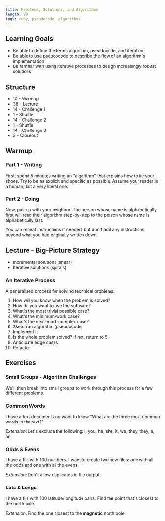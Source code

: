 ```yaml
---
title: Problems, Solutions, and Algorithms
length: 90
tags: ruby, pseudocode, algorithms
---
```


## Learning Goals

* Be able to define the terms algorithm, pseudocode, and iteration
* Be able to use pseudocode to describe the flow of an algorithm's implementation
* Be familiar with using iterative processes to design increasingly robust solutions

## Structure

* 10 - Warmup
* 38 - Lecture
* 14 - Challenge 1
* 1 - Shuffle
* 14 - Challenge 2
* 1 - Shuffle
* 14 - Challenge 3
* 3 - Closeout

## Warmup

### Part 1 - Writing

First, spend 5 minutes writing an "algorithm" that explains how to tie your shoes.
Try to be as explicit and specific as possible. Assume your reader is a human, but a
very literal one.

### Part 2 - Doing

Now, pair up with your neighbor. The person whose name is alphabetically first will
read their algorithm step-by-step to the person whose name is alphabetically last.

You can repeat instructions if needed, but don't add any instructions beyond what
you had originally written down.

## Lecture - Big-Picture Strategy

* Incremental solutions (linear)
* Iterative solutions (spirals)

### An Iterative Process

A generalized process for solving technical problems:

1. How will you know when the problem is solved?
2. How do you want to use the software?
3. What's the most trivial possible case?
4. What's the minimum-work case?
5. What's the next-most-complex case?
6. Sketch an algorithm (pseudocode)
7. Implement it
8. Is the whole problem solved? If not, return to 5.
9. Anticipate edge cases
10. Refactor

## Exercises

### Small Groups - Algorithm Challenges

We'll then break into small groups to work through this process for a few different problems.

### Common Words

I have a text document and want to know "What are the three most common words in the text?"

*Extension*: Let's exclude the following: I, you, he, she, it, we, they, they, a, an.

### Odds & Evens

I have a file with 100 numbers. I want to create two new files: one with
all the odds and one with all the evens.

*Extension*: Don't allow duplicates in the output

### Lats & Longs

I have a file with 100 latitude/longitude pairs. Find the point that's closest to the north pole.

*Extension*: Find the one closest to the **magnetic** north pole.
